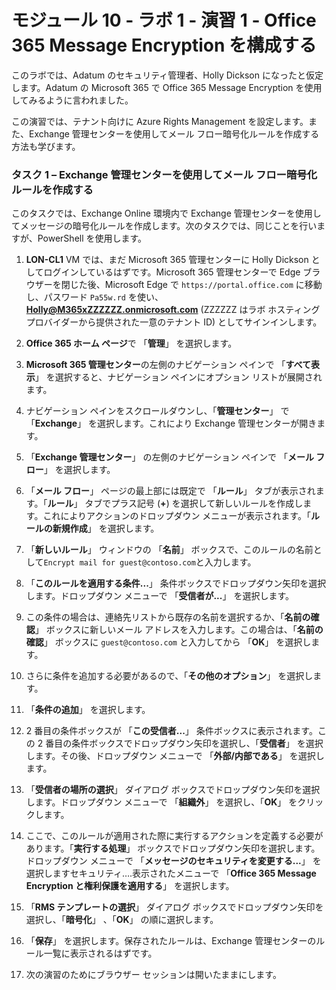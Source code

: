 # モジュール 10 - ラボ 1 - 演習 1 - Office 365 Message Encryption を構成する


このラボでは、Adatum のセキュリティ管理者、Holly Dickson になったと仮定します。Adatum の Microsoft 365 で Office 365 Message Encryption を使用してみるように言われました。

この演習では、テナント向けに Azure Rights Management を設定します。また、Exchange 管理センターを使用してメール フロー暗号化ルールを作成する方法も学びます。

### タスク 1 – Exchange 管理センターを使用してメール フロー暗号化ルールを作成する

このタスクでは、Exchange Online 環境内で Exchange 管理センターを使用してメッセージの暗号化ルールを作成します。次のタスクでは、同じことを行いますが、PowerShell を使用します。 

1. **LON-CL1** VM では、まだ Microsoft 365 管理センターに Holly Dickson としてログインしているはずです。Microsoft 365 管理センターで Edge ブラウザーを閉じた後、Microsoft Edge で `https://portal.office.com` に移動し、パスワード `Pa55w.rd` を使い、**Holly@M365xZZZZZZ.onmicrosoft.com** (ZZZZZZ はラボ ホスティング プロバイダーから提供された一意のテナント ID) としてサインインします。 

2. **Office 365 ホーム ページ**で 「**管理**」 を選択します。

3. **Microsoft 365 管理センター**の左側のナビゲーション ペインで 「**すべて表示**」 を選択すると、ナビゲーション ペインにオプション リストが展開されます。 

4. ナビゲーション ペインをスクロールダウンし、「**管理センター**」 で 「**Exchange**」 を選択します。これにより Exchange 管理センターが開きます。

5. 「**Exchange 管理センター**」 の左側のナビゲーション ペインで 「**メール フロー**」 を選択します。

6. 「**メール フロー**」 ページの最上部には既定で 「**ルール**」 タブが表示されます。「**ルール**」 タブでプラス記号 (**+**) を選択して新しいルールを作成します。これによりアクションのドロップダウン メニューが表示されます。「**ルールの新規作成**」 を選択します。

7. 「**新しいルール**」 ウィンドウの 「**名前**」 ボックスで、このルールの名前として`Encrypt mail for guest@contoso.com`と入力します。

8. 「**このルールを適用する条件...**」 条件ボックスでドロップダウン矢印を選択します。ドロップダウン メニューで 「**受信者が...**」 を選択します。 

9. この条件の場合は、連絡先リストから既存の名前を選択するか、「**名前の確認**」 ボックスに新しいメール アドレスを入力します。この場合は、「**名前の確認**」 ボックスに `guest@contoso.com` と入力してから 「**OK**」 を選択します。

10. さらに条件を追加する必要があるので、「**その他のオプション**」 を選択します。

11. 「**条件の追加**」 を選択します。 

12. 2 番目の条件ボックスが 「**この受信者...**」 条件ボックスに表示されます。この 2 番目の条件ボックスでドロップダウン矢印を選択し、「**受信者**」 を選択します。その後、ドロップダウン メニューで 「**外部/内部である**」 を選択します。

13. 「**受信者の場所の選択**」 ダイアログ ボックスでドロップダウン矢印を選択します。ドロップダウン メニューで 「**組織外**」 を選択し、「**OK**」 をクリックします。 

14. ここで、このルールが適用された際に実行するアクションを定義する必要があります。「**実行する処理**」 ボックスでドロップダウン矢印を選択します。ドロップダウン メニューで 「**メッセージのセキュリティを変更する...**」 を選択しますセキュリティ….表示されたメニューで 「**Office 365 Message Encryption と権利保護を適用する**」 を選択します。

15. 「**RMS テンプレートの選択**」 ダイアログ ボックスでドロップダウン矢印を選択し、「**暗号化**」 、「**OK**」 の順に選択します。

16. 「**保存**」 を選択します。保存されたルールは、Exchange 管理センターのルール一覧に表示されるはずです。

4. 次の演習のためにブラウザー セッションは開いたままにします。
